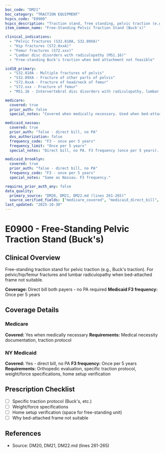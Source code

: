 ```yaml
---
boc_code: "DM21"
boc_category: "TRACTION EQUIPMENT"
hcpcs_code: "E0900"
hcpcs_description: "Traction stand, free standing, pelvic traction (e.g., Buck's)"
item_common_name: "Free-Standing Pelvic Traction Stand (Buck's)"

clinical_indications:
  - "Pelvic fractures (S32.810A, S32.89XA)"
  - "Hip fractures (S72.0xxA)"
  - "Femur fractures (S72.xxx)"
  - "Lumbar disc disorders with radiculopathy (M51.16)"
  - "Free-standing Buck's traction when bed attachment not feasible"

icd10_primary:
  - "S32.810A - Multiple fractures of pelvis"
  - "S32.89XA - Fracture of other parts of pelvis"
  - "S72.0xxA - Fracture of head/neck of femur"
  - "S72.xxx - Fracture of femur"
  - "M51.16 - Intervertebral disc disorders with radiculopathy, lumbar region"

medicare:
  covered: true
  prior_auth: false
  special_notes: "Covered when medically necessary. Used when bed-attached frame not suitable for patient's bed or home setup."

medicaid_nassau:
  covered: true
  prior_auth: "false - direct bill, no PA"
  dvs_authorization: false
  frequency_code: "F3 - once per 5 years"
  frequency_limit: "Once per 5 years"
  special_notes: "Direct bill, no PA. F3 frequency (once per 5 years). Documentation: orthopedic evaluation, specific traction protocol, weight/force specifications, home setup verification."

medicaid_brooklyn:
  covered: true
  prior_auth: "false - direct bill, no PA"
  frequency_code: "F3 - once per 5 years"
  special_notes: "Same as Nassau. F3 frequency."

requires_prior_auth_any: false
data_quality:
  primary_source: "DM20, DM21, DM22.md (lines 261-265)"
  source_verified_fields: ["medicare_covered", "medicaid_direct_bill", "f3_once_per_5years", "specific_traction_protocol", "weight_force_specifications", "home_setup_verification"]
last_updated: "2025-10-30"
---
```


# E0900 - Free-Standing Pelvic Traction Stand (Buck's)

## Clinical Overview
Free-standing traction stand for pelvic traction (e.g., Buck's traction). For pelvic/hip/femur fractures and lumbar radiculopathy when bed-attached frame not suitable.

**Coverage:** Direct bill both payers - no PA required
**Medicaid F3 frequency:** Once per 5 years

## Coverage Details

### Medicare
**Covered:** Yes when medically necessary
**Requirements:** Medical necessity documentation, traction protocol

### NY Medicaid
**Covered:** Yes - direct bill, no PA
**F3 frequency:** Once per 5 years
**Requirements:** Orthopedic evaluation, specific traction protocol, weight/force specifications, home setup verification

## Prescription Checklist
- [ ] Specific traction protocol (Buck's, etc.)
- [ ] Weight/force specifications
- [ ] Home setup verification (space for free-standing unit)
- [ ] Why bed-attached frame not suitable

## References
- Source: DM20, DM21, DM22.md (lines 261-265)
